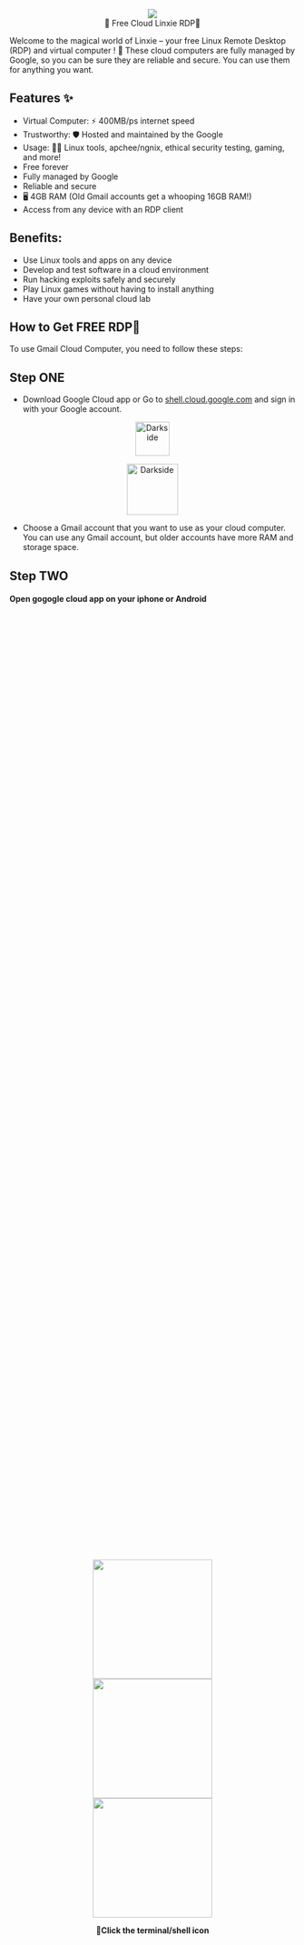 <p align="center">
<img src="https://github.com/AryanVBW/RDPtown/releases/download/l1/rdp2-removebg-preview.png" height=""><br>
🌟 Free Cloud Linxie RDP🚀
</p>


Welcome to the magical world of Linxie – your free Linux Remote Desktop (RDP) and virtual computer ! 🎉
These cloud computers are fully managed by Google, so you can be sure they are reliable and secure. You can use them for anything you want.

## Features ✨
- Virtual Computer: ⚡️ 400MB/ps internet speed
- Trustworthy: 🛡️ Hosted and maintained by the  Google
- Usage: 👨‍💻 Linux tools, apchee/ngnix, ethical security testing, gaming, and more!
- Free forever
- Fully managed by Google
- Reliable and secure
- 🖥️ 4GB RAM (Old Gmail accounts get a whooping 16GB RAM!)
- Access from any device with an RDP client
## Benefits:

- Use Linux tools and apps on any device
- Develop and test software in a cloud environment
- Run hacking exploits safely and securely
- Play Linux games without having to install anything
- Have your own personal cloud lab
## How to Get FREE RDP🚀
To use Gmail Cloud Computer, you need to follow these steps:
## Step ONE
 - Download Google Cloud app or Go to <a href="https://shell.cloud.google.com">shell.cloud.google.com</a> and sign in with your Google account.

<p align="center">
   <a href="https://play.google.com/store/apps/details?id=com.google.android.apps.cloudconsole">
      <img src="https://github.com/AryanVBW/RDPtown/releases/download/l1/playstore.png" height="60" alt="Darkside">
   </a>
</p>

<p align="center">
   <a href="https://apps.apple.com/us/app/google-cloud/id1005120814">
      <img src="https://github.com/AryanVBW/RDPtown/releases/download/l1/appstore.png" height="90" alt="Darkside">
   </a>
</p>


 - Choose a Gmail account that you want to use as your cloud computer. You can use any Gmail account, but older accounts have more RAM and storage space.
## Step TWO
<h4>Open gogogle cloud app on your iphone or Android<h4> 

<div style="display: flex; flex-direction: column; justify-content: center; align-items: center; height: 100vh;">
  <img src="https://github.com/AryanVBW/RDPtown/releases/download/S1/CRDPcloud.png" height="210">
  <img src="https://github.com/AryanVBW/RDPtown/releases/download/S1/Cshell.png" height="210">
  <img src="https://github.com/AryanVBW/RDPtown/releases/download/S1/Ccloud-shell.png" height="210">
  <p style="text-align: center;"> 📲Click the terminal/shell icon</p>
</div>

   
 - Wait for a few minutes while the Google Cloud sets up your cloud computer. You will see a terminal window when it is ready.
## Step THREE
 <h4>Copy paste the following cammand one by one</h4>
1.paste this after complet this paste second 
   
   ```bash
    sudo apt update -y && sudo apt upgrade -y
    sudo apt install wget -y
   ```
2.Download and install Chrome Remote Desktop 

   ```bash
    sudo wget https://dl.google.com/linux/direct/chrome-remote-desktop_current_amd64.deb
    sudo apt install ./chrome-remote-desktop_current_amd64.deb -y 
   ```
3. installing XFCE Desktop Environment
   ```bash
   sudo DEBIAN_FRONTEND=noninteractive \
    apt install --assume-yes xfce4 desktop-base dbus-x11 xscreensaver
   ```  
4. Activating Chrome Remote Desktop
   ```bash
    sudo bash -c 'echo "exec /etc/X11/Xsession /usr/bin/xfce4-session" > /etc/chrome-remote-desktop-session'
   ```
5.  Disabling lightdm.service
   ```bash  
    sudo systemctl disable lightdm.service
   ```
## Step FOUR
   - Download Chrome Remote Desktop app/Extension or Go to <a href="https://remotedesktop.google.com">Chrome Remote Desktop</a> 
<p align="center">
   <a href="https://play.google.com/store/apps/details?id=com.google.chromeremotedesktop">
      <img src="https://github.com/AryanVBW/RDPtown/releases/download/l1/playstore.png" height="60" alt="Darkside">
   </a>
</p>

<p align="center">
   <a href="https://apps.apple.com/us/app/chrome-remote-desktop/id944025852">
      <img src="https://github.com/AryanVBW/RDPtown/releases/download/l1/appstore.png" height="90" alt="Darkside">
   </a>
</p>
<p align="center">
   <a href="https://chrome.google.com/webstore/detail/chrome-remote-desktop/inomeogfingihgjfjlpeplalcfajhgai">
      <img src="https://github.com/AryanVBW/RDPtown/releases/download/S%24/mediumCrome-withouborder.png" height="60" alt="Darkside">
   </a>
</p>
 <h2>Open  Chrome Remote Desktop App/Extension and follow the steps  </h2>  
 <div style="display: flex; flex-direction: column; justify-content: center; align-items: center; height: 100vh;">
  <img src="https://github.com/AryanVBW/RDPtown/releases/download/S1/Cdark1.png" height="210">
  <img src="https://github.com/AryanVBW/RDPtown/releases/download/S1/Cdark2.png" height="210">
  <img src="https://github.com/AryanVBW/RDPtown/releases/download/S1/Cdark3.png" height="210">
  <img src="https://github.com/AryanVBW/RDPtown/releases/download/S1/Cdark4.png" height="210">
  <img src="https://github.com/AryanVBW/RDPtown/releases/download/S1/Cdark5.png" height="210">
  <img src="https://github.com/AryanVBW/RDPtown/releases/download/S1/Cdark6.png" height="210">
</div>
<div style="display: flex; flex-direction: column; justify-content: center; align-items: center; height: 100vh;">
  <div>
    <img src="https://github.com/AryanVBW/RDPtown/releases/download/S1/Cdark1.png" height="210">
    <p>Step ONE</p>
  </div>
  <div>
    <img src="https://github.com/AryanVBW/RDPtown/releases/download/S1/Cdark2.png" height="210">
    <p>Step TWO</p>
  </div>
  <div>
    <img src="https://github.com/AryanVBW/RDPtown/releases/download/S1/Cdark3.png" height="210">
    <p>Step THREE</p>
  </div>
  <div>
    <img src="https://github.com/AryanVBW/RDPtown/releases/download/S1/Cdark4.png" height="210">
    <p>Step FOUR</p>
  </div>
  <div>
    <img src="https://github.com/AryanVBW/RDPtown/releases/download/S1/Cdark5.png" height="210">
    <p>Step FIVE</p>
  </div>
  <div>
    <img src="https://github.com/AryanVBW/RDPtown/releases/download/S1/Cdark6.png" height="210">
    <p>Step SIX</p>
  </div>
</div>

 - Enjoy your cloud computer! You can install and run any Linux software you want. You can also access the graphical user interface by clicking on the “Desktop” button.


## Disclaimer ⚠️
Please use RDPTown responsibly and abide by Google's terms of service. Any unauthorized or illegal activities are not supported and are solely the user's responsibility.

Join in, contribute, raise issues, and let's make RDPTown even better! 🚧✨
<p align="center">Made 🕸️ By <a href="https://aryanvbw.github.io/">*Vivek W*</a></p>
<p align="center" style="font-size: 8px">v1.0</p>

